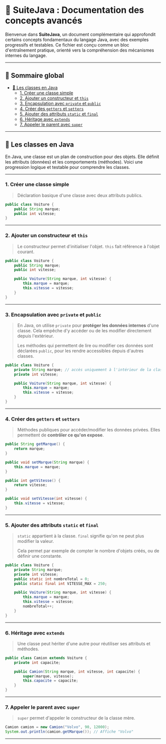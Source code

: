 # 📘 SuiteJava : Documentation des concepts avancés

Bienvenue dans **SuiteJava**, un document complémentaire qui approfondit certains concepts fondamentaux du langage Java, avec des exemples progressifs et testables. Ce fichier est conçu comme un bloc d'entraînement pratique, orienté vers la compréhension des mécanismes internes du langage.

---

## 📑 Sommaire global

- [🧱 Les classes en Java](#-les-classes-en-java)
  - [1. Créer une classe simple](#1-créer-une-classe-simple)
  - [2. Ajouter un constructeur et `this`](#2-ajouter-un-constructeur-et-this)
  - [3. Encapsulation avec `private` et `public`](#3-encapsulation-avec-private-et-public)
  - [4. Créer des `getters` et `setters`](#4-créer-des-getters-et-setters)
  - [5. Ajouter des attributs `static` et `final`](#5-ajouter-des-attributs-static-et-final)
  - [6. Héritage avec `extends`](#6-héritage-avec-extends)
  - [7. Appeler le parent avec `super`](#7-appeler-le-parent-avec-super)

---

## 🧱 Les classes en Java

En Java, une classe est un plan de construction pour des objets. Elle définit les attributs (données) et les comportements (méthodes). Voici une progression logique et testable pour comprendre les classes.

---

### 1. Créer une classe simple
> Déclaration basique d'une classe avec deux attributs publics.

```java
public class Voiture {
    public String marque;
    public int vitesse;
}
```

---

### 2. Ajouter un constructeur et `this`
> Le constructeur permet d'initialiser l'objet. `this` fait référence à l'objet courant.

```java
public class Voiture {
    public String marque;
    public int vitesse;

    public Voiture(String marque, int vitesse) {
        this.marque = marque;
        this.vitesse = vitesse;
    }
}
```

---

### 3. Encapsulation avec `private` et `public`
> En Java, on utilise `private` pour **protéger les données internes** d'une classe. Cela empêche d'y accéder ou de les modifier directement depuis l'extérieur.
>
> Les méthodes qui permettent de lire ou modifier ces données sont déclarées `public`, pour les rendre accessibles depuis d'autres classes.

```java
public class Voiture {
    private String marque; // accès uniquement à l'intérieur de la classe
    private int vitesse;

    public Voiture(String marque, int vitesse) {
        this.marque = marque;
        this.vitesse = vitesse;
    }
}
```

---

### 4. Créer des `getters` et `setters`
> Méthodes publiques pour accéder/modifier les données privées. Elles permettent de **contrôler ce qu'on expose**.

```java
public String getMarque() {
    return marque;
}

public void setMarque(String marque) {
    this.marque = marque;
}

public int getVitesse() {
    return vitesse;
}

public void setVitesse(int vitesse) {
    this.vitesse = vitesse;
}
```

---

### 5. Ajouter des attributs `static` et `final`
> `static` appartient à la classe. `final` signifie qu'on ne peut plus modifier la valeur.
>
> Cela permet par exemple de compter le nombre d'objets créés, ou de définir une constante.

```java
public class Voiture {
    private String marque;
    private int vitesse;
    public static int nombreTotal = 0;
    public static final int VITESSE_MAX = 250;

    public Voiture(String marque, int vitesse) {
        this.marque = marque;
        this.vitesse = vitesse;
        nombreTotal++;
    }
}
```

---

### 6. Héritage avec `extends`
> Une classe peut hériter d'une autre pour réutiliser ses attributs et méthodes.

```java
public class Camion extends Voiture {
    private int capacite;

    public Camion(String marque, int vitesse, int capacite) {
        super(marque, vitesse);
        this.capacite = capacite;
    }
}
```

---

### 7. Appeler le parent avec `super`
> `super` permet d'appeler le constructeur de la classe mère.

```java
Camion camion = new Camion("Volvo", 90, 12000);
System.out.println(camion.getMarque()); // Affiche "Volvo"
```

---

